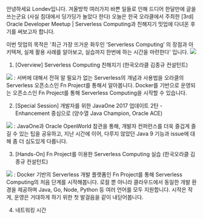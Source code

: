 안녕하세요 Londev입니다.
겨울방학 여러가지 바쁜 일들로 인해 드디어 한달만에 글을 쓰는군요 (사실 침대에서 딩가딩가 놀았다 한다) 오늘은 한국 오라클에서 주최한 [3rd] Oracle Developer Meetup | Serverless Computing과 친해지기 밋업에 다녀온 후기를 써보고자 합니다.

이번 밋업의 목적은 '최근 가장 뜨거운 화두인 ‘Serverless Computing’ 의 장점과 아키텍쳐, 실제 활용 사례를 알아보고, 실습까지 한번에 하는 시간을 마련한다' 입니다.
<img src="https://imgur.com/RXaLLoG">

1. [Overview] Serverless Computing 친해지기 (한국오라클 김종규 컨설턴트)
<img src="https://imgur.com/RXaLLoG">
: 서버에 대해서 전혀 알 필요가 없는 Serverless의 개념과 사용법을 오라클의 Serverless 오픈소스인 Fn Project를 통해서 알아봅니다. Docker를 기반으로 운영되는 오픈소스인 Fn Project를 통해 Serverless Computing을 시작할 수 있습니다.

2. [Special Session] 개발자를 위한 JavaOne 2017 업데이트 2탄 - Enhancement 중심으로 (양수열 Java Champion, Oracle ACE)
<img src="https://imgur.com/RXaLLoG">
: JavaOne과 Oracle OpenWorld 참관을 통해, 개발자 컨퍼런스를 더욱 즐겁게 즐길 수 있는 팁을 공유하고,
지난 시간에 이어, 다루지 않았던 Java 9 기능과 issue에 대해 좀 더 심도있게 다룹니다.

3. [Hands-On] Fn Project를 이용한 Serverless Computing 실습 (한국오라클 김종규 컨설턴트)
<img src="https://imgur.com/RXaLLoG">
: Docker 기반의 Serverless 개발 플랫폼인 Fn Project를 통해 Serverless Computing의 처음 단계를 시작해봅니다. 로컬 뿐 아니라 클라우드에서 동일한 개발 환경을 제공하며 Java, Go, Node, Python 등 여러 언어를 모두 지원합니다. 시작은 작게, 운영은 거대하게 하기 위한 첫 발걸음을 같이 내딛어봅니다.

4. 네트워킹 시간

